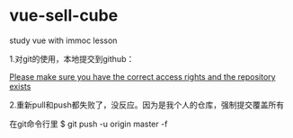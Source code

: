 # vue-sell-cube
study vue with immoc lesson

1.对git的使用，本地提交到github：

[Please make sure you have the correct access rights and the repository exists](https://blog.csdn.net/jingtingfengguo/article/details/51892864)

2.重新pull和push都失败了，没反应。因为是我个人的仓库，强制提交覆盖所有

  在git命令行里
  $ git push -u origin master -f

